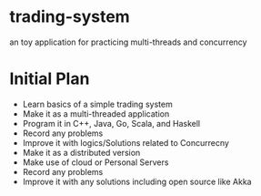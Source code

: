 # trading-system
an toy application for practicing multi-threads and concurrency

# Initial Plan

- Learn basics of a simple trading system
- Make it as a multi-threaded application
- Program it in C++, Java, Go, Scala, and Haskell
- Record any problems
- Improve it with logics/Solutions related to Concurrecny
- Make it as a distributed version
- Make use of cloud or Personal Servers
- Record any problems
- Improve it with any solutions including open source like Akka
